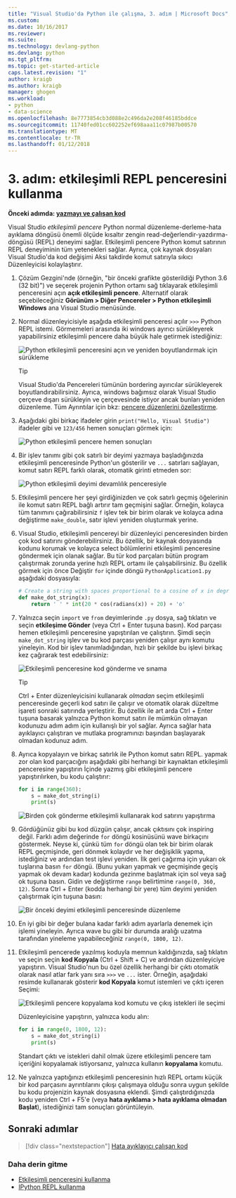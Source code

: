 ```yaml
---
title: "Visual Studio'da Python ile çalışma, 3. adım | Microsoft Docs"
ms.custom: 
ms.date: 10/16/2017
ms.reviewer: 
ms.suite: 
ms.technology: devlang-python
ms.devlang: python
ms.tgt_pltfrm: 
ms.topic: get-started-article
caps.latest.revision: "1"
author: kraigb
ms.author: kraigb
manager: ghogen
ms.workload:
- python
- data-science
ms.openlocfilehash: 8e7773854cb3d088e2c496da2e208f46185bddce
ms.sourcegitcommit: 11740fed01cc602252ef698aaa11c07987b00570
ms.translationtype: MT
ms.contentlocale: tr-TR
ms.lasthandoff: 01/12/2018
---
```

# <a name="step-3-using-the-interactive-repl-window"></a>3. adım: etkileşimli REPL penceresini kullanma

**Önceki adımda: [yazmayı ve çalışan kod](vs-tutorial-01-02.md)**

Visual Studio *etkileşimli pencere* Python normal düzenleme-derleme-hata ayıklama döngüsü önemli ölçüde kısaltır zengin read-değerlendir-yazdırma-döngüsü (REPL) deneyimi sağlar. Etkileşimli pencere Python komut satırının REPL deneyiminin tüm yetenekleri sağlar. Ayrıca, çok kaynak dosyaları Visual Studio'da kod değişimi Aksi takdirde komut satırıyla sıkıcı Düzenleyicisi kolaylaştırır.

1. Çözüm Gezgini'nde (örneğin, "bir önceki grafikte gösterildiği Python 3.6 (32 bit)") ve seçerek projenin Python ortamı sağ tıklayarak etkileşimli penceresini açın **açık etkileşimli pencere**. Alternatif olarak seçebileceğiniz **Görünüm > Diğer Pencereler > Python etkileşimli Windows** ana Visual Studio menüsünde.

1. Normal düzenleyicisiyle aşağıda etkileşimli penceresi açılır `>>>` Python REPL istemi. Görmemeleri arasında iki windows ayırıcı sürükleyerek yapabilirsiniz etkileşimli pencere daha büyük hale getirmek istediğiniz:

    ![Python etkileşimli penceresini açın ve yeniden boyutlandırmak için sürükleme](media/vs-getting-started-python-11-interactive1b.png)

    > [!Tip]
    > Visual Studio'da Pencereleri tümünün bordering ayırıcılar sürükleyerek boyutlandırabilirsiniz. Ayrıca, windows bağımsız olarak Visual Studio çerçeve dışarı sürükleyin ve çerçevesinde istiyor ancak bunları yeniden düzenleme. Tüm Ayrıntılar için bkz: [pencere düzenlerini özelleştirme](../ide/customizing-window-layouts-in-visual-studio.md).

1. Aşağıdaki gibi birkaç ifadeler girin `print("Hello, Visual Studio")` ifadeler gibi ve `123/456` hemen sonuçları görmek için:

    ![Python etkileşimli pencere hemen sonuçları](media/vs-getting-started-python-12-interactive2.png)

1. Bir işlev tanımı gibi çok satırlı bir deyimi yazmaya başladığınızda etkileşimli penceresinde Python'un gösterilir ve `...` satırları sağlayan, komut satırı REPL farklı olarak, otomatik girinti etmeden sor:

    ![Python etkileşimli deyimi devamlılık penceresiyle](media/vs-getting-started-python-13-interactive3.png)

1. Etkileşimli pencere her şeyi girdiğinizden ve çok satırlı geçmiş öğelerinin ile komut satırı REPL bağlı artırır tam geçmişini sağlar. Örneğin, kolayca tüm tanımını çağırabilirsiniz `f` işlev tek bir birim olarak ve kolayca adına değiştirme `make_double`, satır işlevi yeniden oluşturmak yerine.

1. Visual Studio, etkileşimli pencereyi bir düzenleyici penceresinden birden çok kod satırını gönderebilirsiniz. Bu özellik, bir kaynak dosyasında kodunu korumak ve kolayca select bölümlerini etkileşimli penceresine göndermek için olanak sağlar. Bu tür kod parçaları bütün program çalıştırmak zorunda yerine hızlı REPL ortamı ile çalışabilirsiniz. Bu özellik görmek için önce Değiştir `for` içinde döngü `PythonApplication1.py` aşağıdaki dosyasıyla:

    ```python
    # Create a string with spaces proportional to a cosine of x in degrees
    def make_dot_string(x):
        return ' ' * int(20 * cos(radians(x)) + 20) + 'o'
    ```

1. Yalnızca seçin `import` ve `from` deyimlerinde `.py` dosya, sağ tıklatın ve seçin **etkileşime Gönder** (veya Ctrl + Enter tuşuna basın). Kod parçası hemen etkileşimli penceresine yapıştırılan ve çalıştırın. Şimdi seçin `make_dot_string` işlev ve bu kod parçası yeniden çalışır aynı komutu yineleyin. Kod bir işlev tanımladığından, hızlı bir şekilde bu işlevi birkaç kez çağırarak test edebilirsiniz:

    ![Etkileşimli penceresine kod gönderme ve sınama](media/vs-getting-started-python-14-interactive4.png)

    > [!Tip]
    > Ctrl + Enter düzenleyicisini kullanarak *olmadan* seçim etkileşimli penceresinde geçerli kod satırı ile çalışır ve otomatik olarak düzeltme işareti sonraki satırında yerleştirir. Bu özellik ile art arda Ctrl + Enter tuşuna basarak yalnızca Python komut satırı ile mümkün olmayan kodunuzu adım adım için kullanışlı bir yol sağlar. Ayrıca sağlar hata ayıklayıcı çalıştıran ve mutlaka programınızı başından başlayarak olmadan kodunuz adım.

1. Ayrıca kopyalayın ve birkaç satırlık ile Python komut satırı REPL. yapmak zor olan kod parçacığını aşağıdaki gibi herhangi bir kaynaktan etkileşimli penceresine yapıştırın İçinde yazmış gibi etkileşimli pencere yapıştırılırken, bu kodu çalıştırır:

    ```python
    for i in range(360):
        s = make_dot_string(i)
        print(s)
    ```

    ![Birden çok gönderme etkileşimli kullanarak kod satırını yapıştırma](media/vs-getting-started-python-15-interactive5.png)

1. Gördüğünüz gibi bu kod düzgün çalışır, ancak çıktısını çok inspiring değil. Farklı adım değerinde `for` döngü kosinüsünü wave birkaçını göstermek. Neyse ki, çünkü tüm `for` döngü olan tek bir birim olarak REPL geçmişinde, geri dönmek kolaydır ve her değişiklik yapma, istediğiniz ve ardından test işlevi yeniden. İlk geri çağırma için yukarı ok tuşlarına basın `for` döngü. (Bunu yukarı yapmak ve geçmişinde geçiş yapmak ok devam kadar) kodunda gezinme başlatmak için sol veya sağ ok tuşuna basın. Gidin ve değiştirme `range` belirtimine `range(0, 360, 12)`. Sonra Ctrl + Enter (kodda herhangi bir yere) tüm deyimi yeniden çalıştırmak için tuşuna basın:

    ![Bir önceki deyimi etkileşimli penceresinde düzenleme](media/vs-getting-started-python-16-interactive6.png)

1. En iyi gibi bir değer bulana kadar farklı adım ayarlarla denemek için işlemi yineleyin. Ayrıca wave bu gibi bir durumda aralığı uzatma tarafından yineleme yapabileceğiniz `range(0, 1800, 12)`.
 
1. Etkileşimli pencerede yazılmış koduyla memnun kaldığınızda, sağ tıklatın ve seçin seçin **kod Kopyala** (Ctrl + Shift + C) ve ardından düzenleyiciye yapıştırın. Visual Studio'nun bu özel özellik herhangi bir çıktı otomatik olarak nasıl atlar fark yanı sıra `>>>` ve `...` ister. Örneğin, aşağıdaki resimde kullanarak gösterir **kod Kopyala** komut istemleri ve çıktı içeren Seçimi:

    ![Etkileşimli pencere kopyalama kod komutu ve çıkış istekleri ile seçimi](media/vs-getting-started-python-17-interactive7.png)

    Düzenleyicisine yapıştırın, yalnızca kodu alın:

    ```python
    for i in range(0, 1800, 12):
        s = make_dot_string(i)
        print(s)
    ```

    Standart çıktı ve istekleri dahil olmak üzere etkileşimli pencere tam içeriğini kopyalamak istiyorsanız, yalnızca kullanın **kopyalama** komutu.

1. Ne yalnızca yaptığınızı etkileşimli penceresinin hızlı REPL ortamı küçük bir kod parçasını ayrıntılarını çıkışı çalışmaya olduğu sonra uygun şekilde bu kodu projenizin kaynak dosyasına eklendi. Şimdi çalıştırdığınızda kodu yeniden Ctrl + F5'e (veya **hata ayıklama > hata ayıklama olmadan Başlat**), istediğinizi tam sonuçları görüntüleyin.

## <a name="next-steps"></a>Sonraki adımlar

> [!div class="nextstepaction"]
> [Hata ayıklayıcı çalışan kod](vs-tutorial-01-04.md)

### <a name="going-deeper"></a>Daha derin gitme

- [Etkileşimli penceresini kullanma](interactive-repl.md)
- [IPython REPL kullanma](interactive-repl-ipython.md)
